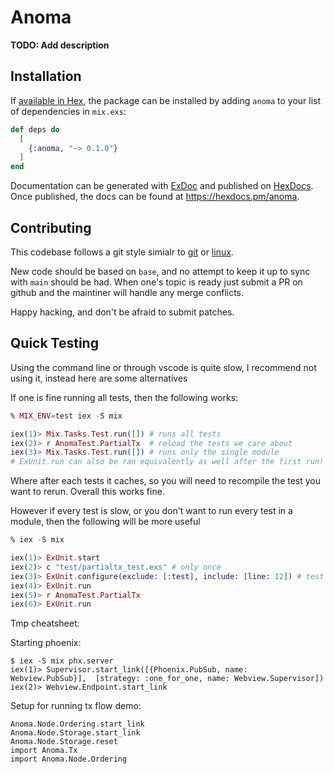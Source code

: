 # Anoma

**TODO: Add description**

## Installation

If [available in Hex](https://hex.pm/docs/publish), the package can be installed
by adding `anoma` to your list of dependencies in `mix.exs`:

```elixir
def deps do
  [
    {:anoma, "~> 0.1.0"}
  ]
end
```

Documentation can be generated with [ExDoc](https://github.com/elixir-lang/ex_doc)
and published on [HexDocs](https://hexdocs.pm). Once published, the docs can
be found at <https://hexdocs.pm/anoma>.


## Contributing

This codebase follows a git style simialr to
[git](https://git-scm.com/) or
[linux](https://git.kernel.org/pub/scm/linux/kernel/git/torvalds/linux.git).

New code should be based on `base`, and no attempt to keep it up to
sync with `main` should be had. When one's topic is ready just submit
a PR on github and the maintiner will handle any merge conflicts.

Happy hacking, and don't be afraid to submit patches.

## Quick Testing

Using the command line or through vscode is quite slow, I recommend
not using it, instead here are some alternatives


If one is fine running all tests, then the following works:

```elixir
% MIX_ENV=test iex -S mix

iex(1)> Mix.Tasks.Test.run([]) # runs all tests
iex(2)> r AnomaTest.PartialTx  # reload the tests we care about
iex(3)> Mix.Tasks.Test.run([]) # runs only the single module
# ExUnit.run can also be ran equivalently as well after the first run!
```

Where after each tests it caches, so you will need to recompile the
test you want to rerun. Overall this works fine.



However if every test is slow, or you don't want to run every test in
a module, then the following will be more useful

```elixir
% iex -S mix

iex(1)> ExUnit.start
iex(2)> c "test/partialtx_test.exs" # only once
iex(3)> ExUnit.configure(exclude: [:test], include: [line: 12]) # test line
iex(4)> ExUnit.run
iex(5)> r AnomaTest.PartialTx
iex(6)> ExUnit.run
```

Tmp cheatsheet:

Starting phoenix:

```
$ iex -S mix phx.server
iex(1)> Supervisor.start_link([{Phoenix.PubSub, name: Webview.PubSub}],  [strategy: :one_for_one, name: Webview.Supervisor])
iex(2)> Webview.Endpoint.start_link
```

Setup for running tx flow demo:
```
Anoma.Node.Ordering.start_link
Anoma.Node.Storage.start_link
Anoma.Node.Storage.reset
import Anoma.Tx
import Anoma.Node.Ordering
```
